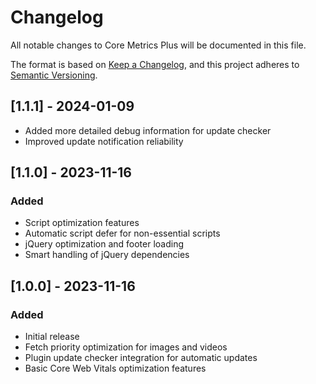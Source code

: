 # Changelog
All notable changes to Core Metrics Plus will be documented in this file.

The format is based on [Keep a Changelog](https://keepachangelog.com/en/1.0.0/),
and this project adheres to [Semantic Versioning](https://semver.org/spec/v2.0.0.html).

## [1.1.1] - 2024-01-09
- Added more detailed debug information for update checker
- Improved update notification reliability

## [1.1.0] - 2023-11-16
### Added
- Script optimization features
- Automatic script defer for non-essential scripts
- jQuery optimization and footer loading
- Smart handling of jQuery dependencies

## [1.0.0] - 2023-11-16
### Added
- Initial release
- Fetch priority optimization for images and videos
- Plugin update checker integration for automatic updates
- Basic Core Web Vitals optimization features
